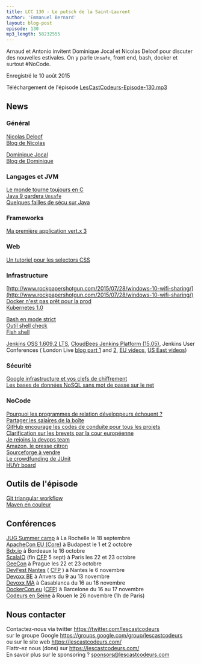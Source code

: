 ```yaml
---
title: LCC 130 - Le putsch de la Saint-Laurent
author: 'Emmanuel Bernard'
layout: blog-post
episode: 130
mp3_length: 58232555
---
```

Arnaud et Antonio invitent Dominique Jocal et Nicolas Deloof pour discuter des nouvelles estivales.
On y parle `Unsafe`, front end, bash, docker et surtout #NoCode.

Enregistré le 10 août 2015

Téléchargement de l'épisode [LesCastCodeurs-Episode-130.mp3](http://traffic.libsyn.com/lescastcodeurs/LesCastCodeurs-Episode-130.mp3)

##  News

### Général

[Nicolas Deloof](https://twitter.com/ndeloof)  
[Blog de Nicolas](http://blog.loof.fr)  

[Dominique Jocal](https://twitter.com/djocal)  
[Blog de Dominique](http://journaldudoj.blogspot.fr)  

###  Langages et JVM

[Le monde tourne toujours en C](http://www.toptal.com/c/after-all-these-years-the-world-is-still-powered-by-c-programming?utm_source=toptal&utm_medium=user&utm_campaign=blog_box&utm_content=lateral#trust-only-devoted-devs-now)  
[Java 9 gardera `Unsafe`](https://adtmag.com/blogs/watersworks/2015/08/java-9-hack.aspx)  
[Quelques failles de sécu sur Java](http://www.javaworld.com/article/2948466/java-security/oracle-fixes-zeroday-java-flaw-and-over-190-other-vulnerabilities.html#tk.rss_all)  

### Frameworks

[Ma première application vert.x 3](http://vertx.io/blog/my-first-vert-x-3-application/index.html)  

### Web

[Un tutoriel pour les selectors CSS](http://flukeout.github.io)  

### Infrastructure

[http://www.rockpapershotgun.com/2015/07/28/windows-10-wifi-sharing/](http://www.rockpapershotgun.com/2015/07/28/windows-10-wifi-sharing/)  
[Docker n'est pas prêt pour la prod](http://sirupsen.com/production-docker/)  
[Kubernetes 1.0](http://www.zdnet.com/article/google-releases-kubernetes-1-0/)  

[Bash en mode strict](http://redsymbol.net/articles/unofficial-bash-strict-mode/)  
[Outil shell check](http://www.shellcheck.net)  
[Fish shell](http://fishshell.com)  

[Jenkins OSS 1.609.2 LTS](http://jenkins-ci.org/changelog-stable), [CloudBees Jenkins Platform (15.05)](http://blog.cloudbees.com/2015/06/cloudbees-jenkins-platform-accelerating.html), Jenkins User Conferences ( London Live [blog part 1](http://workingwithdevs.com/liveblog-jenkins-conference-2015-1/) and [2](http://workingwithdevs.com/liveblog-jenkins-conference-2015-2/), [EU videos](https://www.cloudbees.com/jenkins/juc-2015/europe), [US East videos](https://www.cloudbees.com/jenkins/juc-2015/us-east))

### Sécurité

[Google infrastructure et vos clefs de chiffrement](http://googlecloudplatform.blogspot.fr/2015/07/Bring-Your-Own-Encryption-Keys-to-Google-Cloud-Platform.html?m=1)  
[Les bases de données NoSQL sans mot de passe sur le net](https://blog.shodan.io/its-the-data-stupid/)   

### NoCode

[Pourquoi les programmes de relation développeurs échouent ?](http://www.mikestowe.com/2014/03/why-developer-relations-programs-fail.php?utm_content=buffer75d81&utm_medium=social&utm_source=twitter.com&utm_campaign=buffer)  
[Partager les salaires de la boîte](http://insights.dice.com/2015/07/21/when-google-staffers-revealed-their-salaries/?CMPID=AF_SD_UP_JS_AV_OG_DNA_)  
[GitHub encourage les codes de conduite pour tous les projets](https://github.com/blog/2039-adopting-the-open-code-of-conduct)  
[Clarification sur les brevets par la cour européenne](http://www.lesechos.fr/journal20150721/lec2_high_tech_et_medias/021216435994-brevets-la-cour-de-justice-europeenne-clarifie-les-regles-1138544.php#xtor=RSS-38)  
[Je rejoins la devops team](http://caseywest.com/the-mission-of-a-devops-team/)  
[Amazon, le presse citron](https://www.reddit.com/r/Seattle/comments/3ce0s8/dear_amazon_interns_some_advice_from_an_old_man/)   
[Sourceforge à vendre](http://www.theregister.co.uk/2015/07/28/dice_to_unload_slashdot_and_sourceforge?mt=1439200549730)  
[Le crowdfunding de JUnit](http://junit.org/junit-lambda)  
[HUVr board](http://huvrtech.com)  

## Outils de l'épisode

[Git triangular workflow](https://github.com/blog/2042-git-2-5-including-multiple-worktrees-and-triangular-workflows)  
[Maven en couleur](https://emmanuelbernard.com/blog/2015/07/27/maven-color/)   

## Conférences

[JUG Summer camp](http://www.jugsummercamp.org/edition/6) à La Rochelle le 18 septembre  
[ApacheCon EU (Core)](http://events.linuxfoundation.org/events/apachecon-core-europe) à Budapest le 1 et 2 octobre  
[Bdx.io](http://www.bdx.io/#/home) à Bordeaux le 16 octobre  
[ScalaIO](http://scala.io) (fin [CFP](http://cfp.scala.io) 5 sept) à Paris les 22 et 23 octobre  
[GeeCon](http://www.geecon.org) à Prague les 22 et 23 octobre  
[DevFest Nantes](https://devfest.gdgnantes.com) ( [CFP](http://cfp2015.gdgnantes.com/#/login) ) à Nantes le 6 novembre  
[Devoxx BE](http://www.devoxx.be) à Anvers du 9 au 13 novembre  
[Devoxx MA](http://devoxx.ma/fr/) à Casablanca du 16 au 18 novembre  
[DockerCon.eu](http://europe-2015.dockercon.com) ([CFP](https://docs.google.com/a/cloudbees.com/forms/d/1NvMe1rH4GQlIOEMu9T8vT0_WYx92XyV-41fTm-B2WpQ/viewform)) à Barcelone du 16 au 17 novembre  
[Codeurs en Seine](http://www.codeursenseine.com/2015/) à Rouen le 26 novembre (1h de Paris)  

## Nous contacter

Contactez-nous via twitter <https://twitter.com/lescastcodeurs>  
sur le groupe Google <https://groups.google.com/group/lescastcodeurs>  
ou sur le site web <https://lescastcodeurs.com/>  
Flattr-ez nous (dons) sur <https://lescastcodeurs.com/>  
En savoir plus sur le sponsoring ? [sponsors@lescastcodeurs.com](mailto:sponsors@lescastcodeurs.com)  
